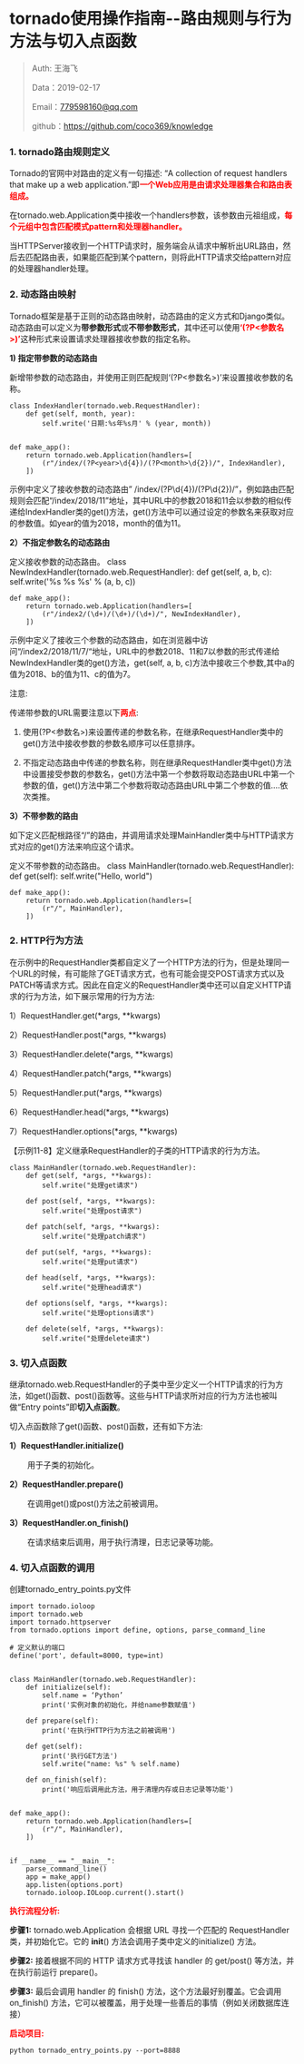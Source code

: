 
# tornado使用操作指南--路由规则与行为方法与切入点函数

>Auth: 王海飞
>
>Data：2019-02-17
>
>Email：779598160@qq.com
>
>github：https://github.com/coco369/knowledge 

### 1. tornado路由规则定义

Tornado的官网中对路由的定义有一句描述: “A collection of request handlers that make up a web application.”即<b style="color:red;">一个Web应用是由请求处理器集合和路由表组成。</b>

在tornado.web.Application类中接收一个handlers参数，该参数由元祖组成，<b style="color:red;">每个元组中包含匹配模式pattern和处理器handler。</b>

当HTTPServer接收到一个HTTP请求时，服务端会从请求中解析出URL路由，然后去匹配路由表，如果能匹配到某个pattern，则将此HTTP请求交给pattern对应的处理器handler处理。

### 2. 动态路由映射

Tornado框架是基于正则的动态路由映射，动态路由的定义方式和Django类似。动态路由可以定义为<b>带参数形式</b>或<b>不带参数形式</b>，其中还可以使用<b style="color:red;">‘(?P<参数名>)’</b>这种形式来设置请求处理器接收参数的指定名称。

<b> 1) 指定带参数的动态路由 </b>

新增带参数的动态路由，并使用正则匹配规则‘(?P<参数名>)’来设置接收参数的名称。

	class IndexHandler(tornado.web.RequestHandler):
	    def get(self, month, year):
	        self.write('日期:%s年%s月' % (year, month))
	
	
	def make_app():
	    return tornado.web.Application(handlers=[
	        (r"/index/(?P<year>\d{4})/(?P<month>\d{2})/", IndexHandler),
	    ])

示例中定义了接收参数的动态路由” /index/(?P<year>\d{4})/(?P<month>\d{2})/”，例如路由匹配规则会匹配“/index/2018/11”地址，其中URL中的参数2018和11会以参数的相似传递给IndexHandler类的get()方法，get()方法中可以通过设定的参数名来获取对应的参数值。如year的值为2018，month的值为11。   

<b> 2）不指定参数名的动态路由 </b>

定义接收参数的动态路由。
	class NewIndexHandler(tornado.web.RequestHandler):
	    def get(self, a, b, c):
	        self.write('%s %s %s' % (a, b, c))


	def make_app():
	    return tornado.web.Application(handlers=[
	        (r"/index2/(\d+)/(\d+)/(\d+)/", NewIndexHandler),
	    ])


示例中定义了接收三个参数的动态路由，如在浏览器中访问“/index2/2018/11/7/“地址，URL中的参数2018、11和7以参数的形式传递给NewIndexHandler类的get()方法，get(self, a, b, c)方法中接收三个参数,其中a的值为2018、b的值为11、c的值为7。

注意: 

传递带参数的URL需要注意以下<b style="color:red;">两点</b>:

1. 使用(?P<参数名>)来设置传递的参数名称，在继承RequestHandler类中的get()方法中接收参数的参数名顺序可以任意排序。

2. 不指定动态路由中传递的参数名称，则在继承RequestHandler类中get()方法中设置接受参数的参数名，get()方法中第一个参数将取动态路由URL中第一个参数的值，get()方法中第二个参数将取动态路由URL中第二个参数的值....依次类推。

<b> 3）不带参数的路由  </b>

如下定义匹配根路径“/”的路由，并调用请求处理MainHandler类中与HTTP请求方式对应的get()方法来响应这个请求。

定义不带参数的动态路由。
	class MainHandler(tornado.web.RequestHandler):
	    def get(self):
	        self.write("Hello, world")
	
	
	def make_app():
	    return tornado.web.Application(handlers=[
	        (r"/", MainHandler),
	    ])

### 2. HTTP行为方法

在示例中的RequestHandler类都自定义了一个HTTP方法的行为，但是处理同一个URL的时候，有可能除了GET请求方式，也有可能会提交POST请求方式以及PATCH等请求方式。因此在自定义的RequestHandler类中还可以自定义HTTP请求的行为方法，如下展示常用的行为方法:

1）RequestHandler.get(*args, **kwargs)

2）RequestHandler.post(*args, **kwargs)

3）RequestHandler.delete(*args, **kwargs)

4）RequestHandler.patch(*args, **kwargs)

5）RequestHandler.put(*args, **kwargs)

6）RequestHandler.head(*args, **kwargs)

7）RequestHandler.options(*args, **kwargs)

【示例11-8】定义继承RequestHandler的子类的HTTP请求的行为方法。

	class MainHandler(tornado.web.RequestHandler):
    	def get(self, *args, **kwargs):
        	self.write("处理get请求")

    	def post(self, *args, **kwargs):
        	self.write("处理post请求")

    	def patch(self, *args, **kwargs):
        	self.write("处理patch请求")

    	def put(self, *args, **kwargs):
        	self.write("处理put请求")

    	def head(self, *args, **kwargs):
        	self.write("处理head请求")

    	def options(self, *args, **kwargs):
        	self.write("处理options请求")

    	def delete(self, *args, **kwargs):
        	self.write("处理delete请求")

### 3. 切入点函数

继承tornado.web.RequestHandler的子类中至少定义一个HTTP请求的行为方法，如get()函数、post()函数等。这些与HTTP请求所对应的行为方法也被叫做“Entry points”即<b>切入点函数</b>。

切入点函数除了get()函数、post()函数，还有如下方法:

<b> 1）RequestHandler.initialize()</b>

&nbsp;&nbsp;&nbsp;&nbsp;&nbsp;&nbsp;&nbsp;&nbsp;用于子类的初始化。

<b> 2）RequestHandler.prepare()</b>

&nbsp;&nbsp;&nbsp;&nbsp;&nbsp;&nbsp;&nbsp;&nbsp;在调用get()或post()方法之前被调用。

<b> 3）RequestHandler.on_finish()</b>

&nbsp;&nbsp;&nbsp;&nbsp;&nbsp;&nbsp;&nbsp;&nbsp;在请求结束后调用，用于执行清理，日志记录等功能。

### 4. 切入点函数的调用

创建tornado_entry_points.py文件

	import tornado.ioloop
	import tornado.web
	import tornado.httpserver
	from tornado.options import define, options, parse_command_line
	
	# 定义默认的端口
	define('port', default=8000, type=int)
	
	
	class MainHandler(tornado.web.RequestHandler):
	    def initialize(self):
	        self.name = ‘Python’
	        print('实例对象的初始化，并给name参数赋值')
	
	    def prepare(self):
	        print('在执行HTTP行为方法之前被调用')
	
	    def get(self):
	        print('执行GET方法')
	        self.write("name: %s" % self.name)
	
	    def on_finish(self):
	        print('响应后调用此方法，用于清理内存或日志记录等功能')
	
	
	def make_app():
	    return tornado.web.Application(handlers=[
	        (r"/", MainHandler),
	    ])
	
	
	if __name__ == "__main__":
	    parse_command_line()
	    app = make_app()
	    app.listen(options.port)
	    tornado.ioloop.IOLoop.current().start()

<b style="color:red;">执行流程分析:</b>

<b>步骤1:</b> tornado.web.Application 会根据 URL 寻找一个匹配的 RequestHandler 类，并初始化它。它的 __init__() 方法会调用子类中定义的initialize() 方法。

<b>步骤2:</b> 接着根据不同的 HTTP 请求方式寻找该 handler 的 get/post() 等方法，并在执行前运行 prepare()。

<b>步骤3:</b> 最后会调用 handler 的 finish() 方法，这个方法最好别覆盖。它会调用 on_finish() 方法，它可以被覆盖，用于处理一些善后的事情（例如关闭数据库连接）

<b style="color:red;">启动项目:</b>
	
	python tornado_entry_points.py --port=8888
